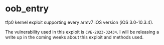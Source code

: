 # oob_entry
tfp0 kernel exploit supporting every armv7 iOS version (iOS 3.0-10.3.4). 

The vulnerability used in this exploit is `CVE-2023-32434`. I will be releasing a write up in the coming weeks about this exploit and methods used.

